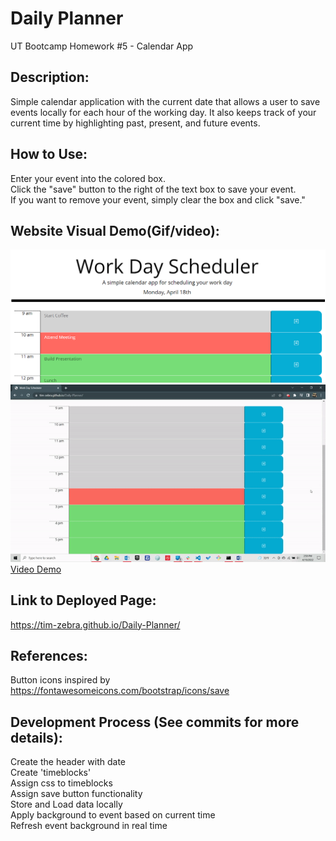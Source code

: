 # Daily Planner
UT Bootcamp Homework #5 - Calendar App

## Description:
Simple calendar application with the current date that allows a user to save events locally for each hour of the working day. It also keeps track of your current time by highlighting past, present, and future events.

## How to Use:
Enter your event into the colored box. <br />
Click the "save" button to the right of the text box to save your event. <br />
If you want to remove your event, simply clear the box and click "save."

## Website Visual Demo(Gif/video):
![Banner](demos\dailyPlanner.png) <br />
![Banner](./demos/time-change_GIF.gif) <br />
<a href="https://drive.google.com/file/d/1C_awcHXKyTPo9WbWbaDXKnkFw3d-et70/view">Video Demo</a>

## Link to Deployed Page:
https://tim-zebra.github.io/Daily-Planner/

## References:
Button icons inspired by https://fontawesomeicons.com/bootstrap/icons/save

## Development Process (See commits for more details):
Create the header with date <br />
Create 'timeblocks' <br />
Assign css to timeblocks <br />
Assign save button functionality <br />
Store and Load data locally <br />
Apply background to event based on current time <br />
Refresh event background in real time <br />